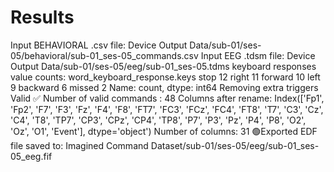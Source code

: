 # Results

Input BEHAVIORAL .csv file: Device Output Data/sub-01/ses-05/behavioral/sub-01_ses-05_commands.csv
Input EEG .tdsm file: Device Output Data/sub-01/ses-05/eeg/sub-01_ses-05.tdms
keyboard responses value counts:
 word_keyboard_response.keys
stop        12
right       11
forward     10
left         9
backward     6
missed       2
Name: count, dtype: int64
Removing extra triggers
Valid ✅
Number of valid commands : 48
Columns after rename:
 Index(['Fp1', 'Fp2', 'F7', 'F3', 'Fz', 'F4', 'F8', 'FT7', 'FC3', 'FCz', 'FC4',
       'FT8', 'T7', 'C3', 'Cz', 'C4', 'T8', 'TP7', 'CP3', 'CPz', 'CP4', 'TP8',
       'P7', 'P3', 'Pz', 'P4', 'P8', 'O2', 'Oz', 'O1', 'Event'],
      dtype='object')
Number of columns: 31
🟢Exported EDF file saved to: Imagined Command Dataset/sub-01/ses-05/eeg/sub-01_ses-05_eeg.fif
